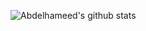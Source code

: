 
![Abdelhameed's github stats](https://github-readme-stats.vercel.app/api?username=Abdelhameed-maged&theme=tokyonight&show_icons=true&count_private=true&include_all_commits=true)


